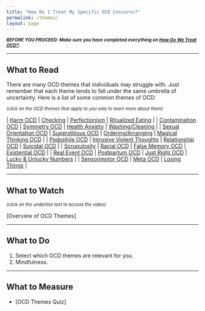 ```yaml
---
title: "How Do I Treat My Specific OCD Concerns?"
permalink: /themes/
layout: page
---
```

<sup>***BEFORE YOU PROCEED: Make sure you have completed everything on <ins>[How Do We Treat OCD?](https://nader938.github.io/treatment)</ins>.***</sup>
- - - -

## What to Read
There are many OCD themes that individuals may struggle with. Just remember that each theme tends to fall under the same umbrella of uncertainty.
Here is a list of some common themes of OCD:

<sup>*(click on the OCD themes that apply to you only to learn more about them)*</sup>

| <ins>[Harm OCD](https://nader938.github.io/themes/harm-ocd/)</ins> | <ins>[Checking](https://nader938.github.io/themes/checking/)</ins> | <ins>[Perfectionism](https://nader938.github.io/themes/perfectionism/)</ins> | <ins>[Ritualized Eating](https://nader938.github.io/themes/ritualized-eating/)</ins> |
| <ins>[Contamination OCD](https://nader938.github.io/themes/contamination-ocd/)</ins> | <ins>[Symmetry OCD](https://nader938.github.io/themes/symmetry-ocd/)</ins> | <ins>[Health Anxiety](https://nader938.github.io/themes/health-anxiety/)</ins> | <ins>[Washing/Cleaning](https://nader938.github.io/themes/washing-cleaning/)</ins> |
| <ins>[Sexual Orientation OCD](https://nader938.github.io/themes/sexual-orientation-ocd/)</ins> | <ins>[Superstitious OCD](https://nader938.github.io/themes/superstitious-ocd/)</ins> | <ins>[Ordering/Arranging](https://nader938.github.io/themes/ordering-arranging/)</ins> | <ins>[Magical Thinking OCD](https://nader938.github.io/themes/magical-thinking-ocd/)</ins> |
| <ins>[Pedophile OCD](https://nader938.github.io/themes/pedophile-ocd/)</ins> | <ins>[Intrusive Violent Thoughts](https://nader938.github.io/themes/intrusive-violent-thoughts/)</ins> | <ins>[Relationship OCD](https://nader938.github.io/themes/relationship-ocd/)</ins> | <ins>[Suicidal OCD](https://nader938.github.io/themes/suicidal-ocd/)</ins> |
| <ins>[Scrupulosity](https://nader938.github.io/themes/scrupulosity/)</ins> | <ins>[Racial OCD](https://nader938.github.io/themes/racial-ocd/)</ins> | <ins>[False Memory OCD](https://nader938.github.io/themes/false-memory-ocd/)</ins> | <ins>[Existential OCD](https://nader938.github.io/themes/existential-ocd/)</ins> |
| <ins>[Real Event OCD](https://nader938.github.io/themes/real-event-ocd/)</ins> | <ins>[Postpartum OCD](https://nader938.github.io/themes/postpartum-ocd/)</ins> | <ins>[Just Right OCD](https://nader938.github.io/themes/just-right-ocd/)</ins> | <ins>[Lucky & Unlucky Numbers](https://nader938.github.io/themes/lucky-unlucky-numbers/)</ins> |
| <ins>[Sensorimotor OCD](https://nader938.github.io/themes/sensorimotor-ocd/)</ins> | <ins>[Meta OCD](https://nader938.github.io/themes/meta-ocd/)</ins> | <ins>[Losing Things](https://nader938.github.io/themes/losing-things/)</ins> |

- - - -

## What to Watch
<sup>*(click on the underline text to access the video)*</sup>

[Overview of OCD Themes]

- - - -

## What to Do
1. Select which OCD themes are relevant for you.
2. Mindfulness.

- - - -

## What to Measure
- [OCD Themes Quiz]
